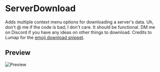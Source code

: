 # ServerDownload
Adds multiple context menu options for downloading a server's data. 
Uh, don't @ me if the code is bad; I don't care. It should be functional. DM me on Discord if you have any ideas on other things to download. Credits to Lumap for the [emoji download snippet](https://discord.com/channels/1015060230222131221/1028106792737185842/1141154160650240050).

## Preview

![Preview](https://github.com/cheesesamwich/ServerDownload/blob/main/Discord_oSBOubCRv2.gif?raw=true)
